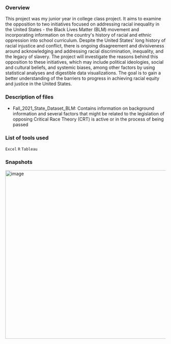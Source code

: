 ### Overview
This project was my junior year in college class project. It aims to examine the opposition to two initiatives focused on addressing racial inequality in the United States - the Black Lives Matter (BLM) movement and incorporating information on the country's history of racial and ethnic oppression into school curriculum. Despite the United States' long history of racial injustice and conflict, there is ongoing disagreement and divisiveness around acknowledging and addressing racial discrimination, inequality, and the legacy of slavery. The project will investigate the reasons behind this opposition to these initiatives, which may include political ideologies, social and cultural beliefs, and systemic biases, among other factors by using statistical analyses and digestible data visualizations. The goal is to gain a better understanding of the barriers to progress in achieving racial equity and justice in the United States.
### Description of files
- Fall_2021_State_Dataset_BLM: Contains information on background information and several factors that might be related to the legislation of opposing Critical Race Theory (CRT) is active or in the process of being passed
### List of tools used
`Excel` `R` `Tableau`
### Snapshots
<img width="528" alt="image" src="https://user-images.githubusercontent.com/100629848/230499183-1574da25-36a3-4037-8dbf-ac4e154b4190.png">
